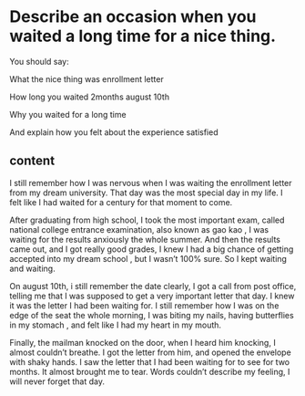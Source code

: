 # Describe an occasion when you waited a long time for a nice thing.

You should say:

What the nice thing was
enrollment letter

How long you waited
2months august 10th

Why you waited for a long time

And explain how you felt about the experience
satisfied

## content

I still remember how I was nervous when I was waiting the enrollment letter from my dream university. That day was the most special day in my life. I felt like I had waited for a century for that moment to come.

After graduating from high school, I took the most important exam, called national college entrance examination, also known as gao kao , I was waiting for the results anxiously the whole summer. And then the results came out, and I got really good grades, I knew I had a big chance of getting accepted into my dream school , but I wasn’t 100% sure. So I kept waiting and waiting.

On august 10th, i still remember the date clearly, I got a call from post office, telling me that I was supposed to get a very important letter that day. I knew it was the letter I had been waiting for. I still remember how I was on the edge of the seat the whole morning, I was biting my nails, having butterflies in my stomach , and felt like I had my heart in my mouth.

Finally, the mailman knocked on the door, when I heard him knocking, I almost couldn’t breathe. I got the letter from him, and opened the envelope with shaky hands. I saw the letter that I had been waiting for to see for two months. It almost brought me to tear. Words couldn’t describe my feeling, I will never forget that day.
